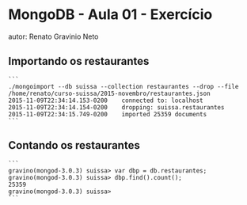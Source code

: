# MongoDB - Aula 01 - Exercício
autor: Renato Gravinio Neto

## Importando os restaurantes

    ```
	./mongoimport --db suissa --collection restaurantes --drop --file /home/renato/curso-suissa/2015-novembro/restaurantes.json 
	2015-11-09T22:34:14.153-0200	connected to: localhost
	2015-11-09T22:34:14.154-0200	dropping: suissa.restaurantes
	2015-11-09T22:34:15.749-0200	imported 25359 documents
    ```

## Contando os restaurantes

    ```
	gravino(mongod-3.0.3) suissa> var dbp = db.restaurantes;
	gravino(mongod-3.0.3) suissa> dbp.find().count();
	25359
	gravino(mongod-3.0.3) suissa> 
    ```
